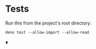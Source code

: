 # Tests

Run this from the project's root directory:

```shell
deno test --allow-import --allow-read
```

∎
